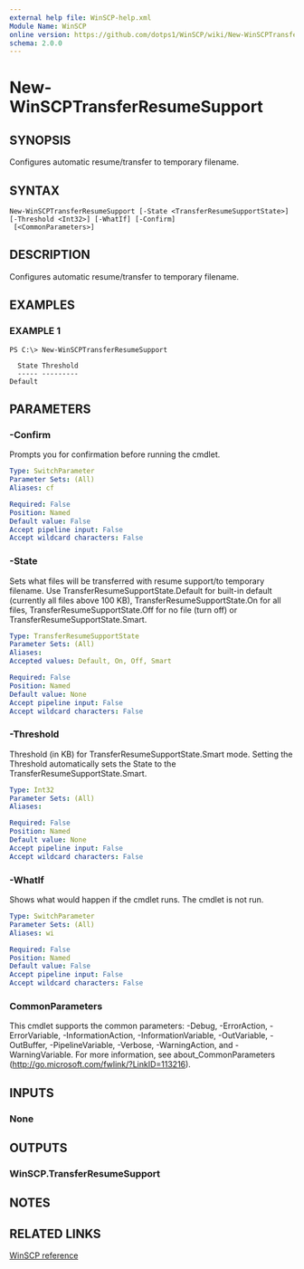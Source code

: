 ```yaml
---
external help file: WinSCP-help.xml
Module Name: WinSCP
online version: https://github.com/dotps1/WinSCP/wiki/New-WinSCPTransferResumeSupport
schema: 2.0.0
---
```


# New-WinSCPTransferResumeSupport

## SYNOPSIS
Configures automatic resume/transfer to temporary filename.

## SYNTAX

```
New-WinSCPTransferResumeSupport [-State <TransferResumeSupportState>] [-Threshold <Int32>] [-WhatIf] [-Confirm]
 [<CommonParameters>]
```

## DESCRIPTION
Configures automatic resume/transfer to temporary filename.

## EXAMPLES

### EXAMPLE 1
```
PS C:\> New-WinSCPTransferResumeSupport

  State Threshold
  ----- ---------
Default
```

## PARAMETERS

### -Confirm
Prompts you for confirmation before running the cmdlet.

```yaml
Type: SwitchParameter
Parameter Sets: (All)
Aliases: cf

Required: False
Position: Named
Default value: False
Accept pipeline input: False
Accept wildcard characters: False
```

### -State
Sets what files will be transferred with resume support/to temporary filename. Use TransferResumeSupportState.Default for built-in default (currently all files above 100 KB), TransferResumeSupportState.On for all files, TransferResumeSupportState.Off for no file (turn off) or TransferResumeSupportState.Smart.

```yaml
Type: TransferResumeSupportState
Parameter Sets: (All)
Aliases:
Accepted values: Default, On, Off, Smart

Required: False
Position: Named
Default value: None
Accept pipeline input: False
Accept wildcard characters: False
```

### -Threshold
Threshold (in KB) for TransferResumeSupportState.Smart mode.
Setting the Threshold automatically sets the State to the TransferResumeSupportState.Smart.

```yaml
Type: Int32
Parameter Sets: (All)
Aliases:

Required: False
Position: Named
Default value: None
Accept pipeline input: False
Accept wildcard characters: False
```

### -WhatIf
Shows what would happen if the cmdlet runs.
The cmdlet is not run.

```yaml
Type: SwitchParameter
Parameter Sets: (All)
Aliases: wi

Required: False
Position: Named
Default value: False
Accept pipeline input: False
Accept wildcard characters: False
```

### CommonParameters
This cmdlet supports the common parameters: -Debug, -ErrorAction, -ErrorVariable, -InformationAction, -InformationVariable, -OutVariable, -OutBuffer, -PipelineVariable, -Verbose, -WarningAction, and -WarningVariable. For more information, see about_CommonParameters (http://go.microsoft.com/fwlink/?LinkID=113216).

## INPUTS

### None

## OUTPUTS

### WinSCP.TransferResumeSupport

## NOTES

## RELATED LINKS

[WinSCP reference](https://winscp.net/eng/docs/library_transferresumesupport)

